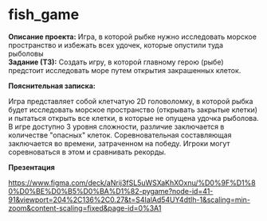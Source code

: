 # fish_game

**Описание проекта:** Игра, в которой рыбке нужно исследовать морское пространство и избежать всех удочек, которые опустили туда рыболовы   
**Задание (ТЗ):** Создать игру, в которой главному герою (рыбе) предстоит исследовать море путем открытия закрашенных клеток.


**Пояснительная записка:**

Игра представляет собой клетчатую 2D головоломку, в которой рыбка будет исследовать морское пространство (открывать закрытые клетки) и пытаться открыть все клетки, в которые не опущена удочка рыболова. В игре доступно 3 уровня сложности, различие заключается в количестве "опасных" клеток. Соревновательная составляющая заключается во времени, затраченном на победу. Игроки могут соревноваться в этом и сравнивать рекорды.


**Презентация**  
  
https://www.figma.com/deck/aNrij3fSL5uWSXaKhXOxnu/%D0%9F%D1%80%D0%BE%D0%B5%D0%BA%D1%82-pygame?node-id=41-91&viewport=204%2C136%2C0.27&t=S4IalAd54UY4dtIh-1&scaling=min-zoom&content-scaling=fixed&page-id=0%3A1
